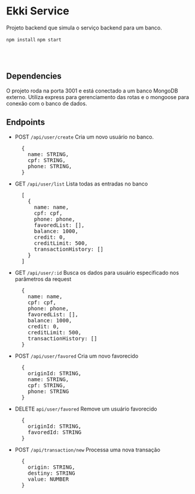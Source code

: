 # Ekki Service
Projeto backend que simula o serviço backend para um banco.

```npm install```
```npm start```

<br/>
<br/>

## Dependencies
O projeto roda na porta 3001 e está conectado a um banco MongoDB externo. Utiliza express para gerenciamento das rotas e o mongoose para conexão com o banco de dados.

## Endpoints
- POST `/api/user/create`
  Cria um novo usuário no banco.
  <pre>
    {
      name: STRING,
      cpf: STRING,
      phone: STRING,
    }
  </pre>
  
- GET `/api/user/list`
  Lista todas as entradas no banco
  <pre>
    [
      {
        name: name,
        cpf: cpf,
        phone: phone,
        favoredList: [],
        balance: 1000,
        credit: 0,
        creditLimit: 500,
        transactionHistory: []
      }
    ]
  </pre>

- GET `/api/user/:id`
  Busca os dados para usuário especificado nos parâmetros da request
  <pre>
    {
      name: name,
      cpf: cpf,
      phone: phone,
      favoredList: [],
      balance: 1000,
      credit: 0,
      creditLimit: 500,
      transactionHistory: []
    }
  </pre>
  
- POST `/api/user/favored`
  Cria um novo favorecido
  <pre>
    {
      originId: STRING,
      name: STRING,
      cpf: STRING,
      phone: STRING
    }
  </pre>
  
- DELETE `api/user/favored`
  Remove um usuário favorecido
  <pre>
    {
      originId: STRING,
      favoredId: STRING
    }
  </pre>

- POST `/api/transaction/new`
  Processa uma nova transação
  <pre>
    {
      origin: STRING,
      destiny: STRING
      value: NUMBER
    }
  </pre>

